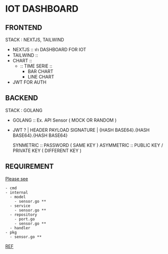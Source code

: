 # IOT DASHBOARD

## FRONTEND

STACK : NEXTJS, TAILWIND

- NEXTJS :: ทำ DASHBOARD FOR IOT
- TAILWIND ::
- CHART ::
  - :: TIME SERIE ::
    - BAR CHART
    - LINE CHART
- JWT FOR AUTH

## BACKEND

STACK : GOLANG

- GOLANG :: Ex. API Sensor ( MOCK OR RANDOM )

- JWT ?
  | HEADER PAYLOAD SIGNATURE
  | {HASH BASE64}.{HASH BASE64}.{HASH BASE64}

  SYNMETRIC :: PASSWORD ( SAME KEY )
  ASYMMETRIC :: PUBLIC KEY / PRIVATE KEY ( DIFFERENT KEY )

## REQUIREMENT

[Please see](./docs/requirement.md)

```text
- cmd
- internal
  - model
    - sensor.go **
  - service
    - sensor.go **
  - repository
    - port.go 
    - sensor.go **
  - handler
- pkg
  - sensor.go **
```

[REF](https://github1s.com/labasubagia/realworld-backend)

<!-- TEST FOR T-2 -->